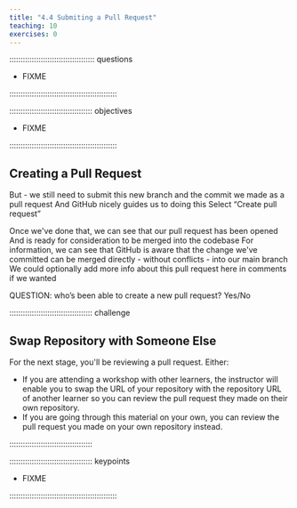 ```yaml
---
title: "4.4 Submiting a Pull Request"
teaching: 10
exercises: 0
---
```


:::::::::::::::::::::::::::::::::::::: questions 

- FIXME

::::::::::::::::::::::::::::::::::::::::::::::::

::::::::::::::::::::::::::::::::::::: objectives

- FIXME

::::::::::::::::::::::::::::::::::::::::::::::::

## Creating a Pull Request

But - we still need to submit this new branch and the commit we made as a pull request
And GitHub nicely guides us to doing this
Select “Create pull request”

Once we've done that, we can see that our pull request has been opened
And is ready for consideration to be merged into the codebase
For information, we can see that GitHub is aware that the change we've committed can be merged directly - without conflicts - into our main branch
We could optionally add more info about this pull request here in comments if we wanted

QUESTION: who’s been able to create a new pull request? Yes/No

::::::::::::::::::::::::::::::::::::: challenge

## Swap Repository with Someone Else

For the next stage, you'll be reviewing a pull request. Either:

- If you are attending a workshop with other learners,
the instructor will enable you to swap the URL of your repository with the repository URL of another learner so you can review the pull request they made on their own repository.
- If you are going through this material on your own,
you can review the pull request you made on your own repository instead.

:::::::::::::::::::::::::::::::::::::

::::::::::::::::::::::::::::::::::::: keypoints 

- FIXME

::::::::::::::::::::::::::::::::::::::::::::::::
